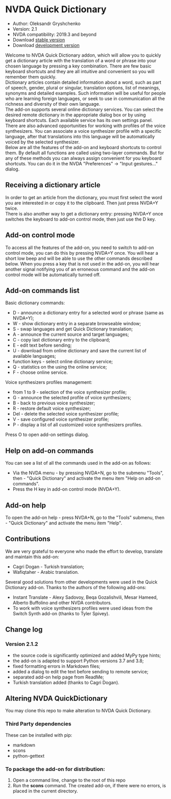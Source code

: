 # NVDA Quick Dictionary

* Author: Oleksandr Gryshchenko
* Version: 2.1
* NVDA compatibility: 2019.3 and beyond
* Download [stable version][1]
* Download [development version][2]

Welcome to NVDA Quick Dictionary addon, which will allow you to quickly get a dictionary article with the translation of a word or phrase into your chosen language by pressing a key combination. There are few basic keyboard shortcuts and they are all intuitive and convenient so you will remember them quickly.  
Dictionary articles contain detailed information about a word, such as part of speech, gender, plural or singular, translation options, list of meanings, synonyms and detailed examples. Such information will be useful for people who are learning foreign languages, or seek to use in communication all the richness and diversity of their own language.  
The add-on supports several online dictionary services. You can select the desired remote dictionary in the appropriate dialog box or by using keyboard shortcuts. Each available service has its own settings panel.  
There are also advanced opportunities for working with profiles of the voice synthesizers. You can associate a voice synthesizer profile with a specific language, after that translations into this language will be automatically voiced by the selected synthesizer.  
Below are all the features of the add-on and keyboard shortcuts to control them. By default all functions are called using two-layer commands. But for any of these methods you can always assign convenient for you keyboard shortcuts. You can do it in the NVDA "Preferences" -> "Input gestures..." dialog.  

## Receiving a dictionary article
In order to get an article from the dictionary, you must first select the word you are interested in or copy it to the clipboard. Then just press NVDA+Y twice.  
There is also another way to get a dictionary entry: pressing NVDA+Y once switches the keyboard to add-on control mode, then just use the D key.

## Add-on control mode
To access all the features of the add-on, you need to switch to add-on control mode, you can do this by pressing NVDA+Y once. You will hear a short low beep and will be able to use the other commands described below. When you press a key that is not used in the add-on, you will hear another signal notifying you of an erroneous command and the add-on control mode will be automatically turned off.

## Add-on commands list
Basic dictionary commands:

* D - announce a dictionary entry for a selected word or phrase (same as NVDA+Y);
* W - show dictionary entry in a separate browseable window;
* S - swap languages and get Quick Dictionary translation;
* A - announce the current source and target languages;
* C - copy last dictionary entry to the clipboard;
* E - edit text before sending;
* U - download from online dictionary and save the current list of available languages;
* function keys - select online dictionary service;
* Q - statistics on the using the online service;
* F - choose online service.  

Voice synthesizers profiles management:

* from 1 to 9 - selection of the voice synthesizer profile;
* G - announce the selected profile of voice synthesizers;
* B - back to previous voice synthesizer;
* R - restore default voice synthesizer;
* Del - delete the selected voice synthesizer profile;
* V - save configured voice synthesizer profile;
* P - display a list of all customized voice synthesizers profiles.  

Press O to open add-on settings dialog.

## Help on add-on commands
You can see a list of all the commands used in the add-on as follows:

* Via the NVDA menu - by pressing NVDA+N, go to the submenu "Tools", then - "Quick Dictionary" and activate the menu item "Help on add-on commands".
* Press the H key in add-on control mode (NVDA+Y).

## Add-on help
To open the add-on help - press NVDA+N, go to the "Tools" submenu, then - "Quick Dictionary" and activate the menu item "Help".

## Contributions
We are very grateful to everyone who made the effort to develop, translate and maintain this add-on:

* Cagri Dogan - Turkish translation;
* Wafiqtaher - Arabic translation.

Several good solutions from other developments were used in the Quick Dictionary add-on. Thanks to the authors of the following add-ons:

* Instant Translate - Alexy Sadovoy, Beqa Gozalishvili, Mesar Hameed, Alberto Buffolino and other NVDA contributors.
* To work with voice synthesizers profiles were used ideas from the Switch Synth add-on (thanks to Tyler Spivey).

## Change log

### Version 2.1.2
* the source code is significantly optimized and added MyPy type hints;
* the add-on is adapted to support Python versions 3.7 and 3.8;
* fixed formatting errors in Markdown files;
* added a dialog to edit the text before sending to remote service;
* separated add-on help page from ReadMe;
* Turkish translation added (thanks to Cagri Dogan).

## Altering NVDA QuickDictionary
You may clone this repo to make alteration to NVDA Quick Dictionary.

### Third Party dependencies
These can be installed with pip:

- markdown
- scons
- python-gettext

### To package the add-on for distribution:
1. Open a command line, change to the root of this repo
2. Run the **scons** command. The created add-on, if there were no errors, is placed in the current directory.

[1]: https://github.com/grisov/quickDictionary/releases/download/latest/quickDictionary-2.1.nvda-addon
[2]: https://github.com/grisov/quickDictionary/releases/download/latest/quickDictionary-2.1.2-dev.nvda-addon
